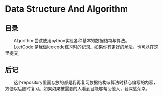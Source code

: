 # Data Structure And Algorithm
## 目录
　　Algorithm:尝试使用python实现各种基本的数据结构与算法。</br>
　　LeetCode:是我做leetcode练习时的记录。如果你有更好的解法，也可以在这里提交。</br>
## 后记
　　这个repository里面存放的都是我再复习数据结构与算法时精心编写的内容，方便以后随时复习。如果如果被需要的人看到且能够帮助他人，我深感荣幸。
